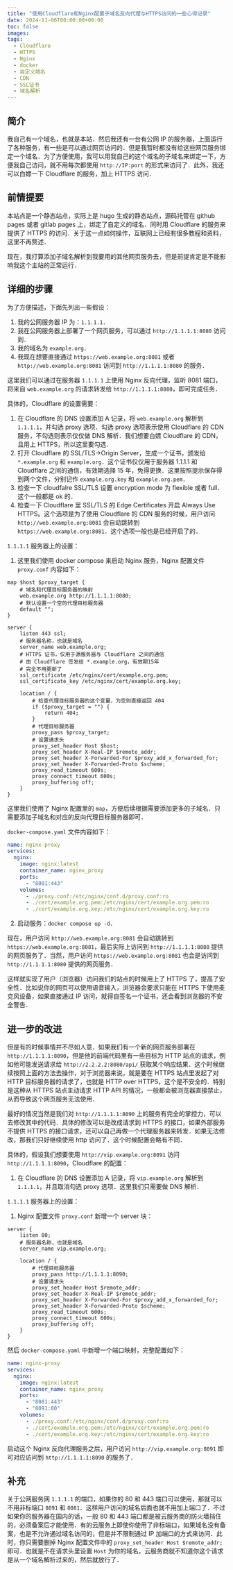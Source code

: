 ```yaml
---
title: "使用Cloudflare和Nginx配置子域名反向代理与HTTPS访问的一些心得记录"
date: 2024-11-06T00:00:00+08:00
toc: false
images:
tags:
  - Cloudflare
  - HTTPS
  - Nginx
  - docker
  - 自定义域名
  - CDN
  - SSL证书
  - 域名解析
---
```


## 简介

我自己有一个域名，也就是本站．然后我还有一台有公网 IP 的服务器，上面运行了各种服务，有一些是可以通过网页访问的．但是我暂时都没有给这些网页服务绑定一个域名．为了方便使用，我可以用我自己的这个域名的子域名来绑定一下，方便我自己访问，就不用每次都使用 `http://IP:port` 的形式来访问了．此外，我还可以白嫖一下 Cloudflare 的服务，加上 HTTPS 访问．

## 前情提要

本站点是一个静态站点，实际上是 hugo 生成的静态站点，源码托管在 github pages 或者 gitlab pages 上，绑定了自定义的域名．同时用 Cloudflare 的服务来提供了 HTTPS 的访问．关于这一点如何操作，互联网上已经有很多教程和资料，这里不再赘述．

现在，我打算添加子域名解析到我要用的其他网页服务去，但是前提肯定是不能影响我这个主站的正常运行．

## 详细的步骤

为了方便描述，下面先列出一些假设：

1. 我的公网服务器 IP 为：`1.1.1.1`．
2. 我在公网服务器上部署了一个网页服务，可以通过 `http://1.1.1.1:8080` 访问到．
3. 我的域名为 `example.org`．
4. 我现在想要直接通过 `https://web.example.org:8081` 或者 `http://web.example.org:8081` 访问到 `http://1.1.1.1:8080` 的服务．

这里我们可以通过在服务器 `1.1.1.1` 上使用 Nginx 反向代理，监听 8081 端口，将来自 `web.example.org` 的请求转发给 `http://1.1.1.1:8080`，即可完成任务．

具体的，Cloudflare 的设置需要：

1. 在 Cloudflare 的 DNS 设置添加 A 记录，将 `web.example.org` 解析到 `1.1.1.1`，并勾选 proxy 选项．勾选 proxy 选项表示使用 Cloudflare 的 CDN 服务，不勾选则表示仅仅做 DNS 解析．我们想要白嫖 Cloudflare 的 CDN，且用上 HTTPS，所以这里要勾选．
2. 打开 Cloudflare 的 SSL/TLS->Origin Server，生成一个证书，颁发给 `*.example.org` 和 `example.org`．这个证书仅仅用于服务器 1.1.1.1 和 Cloudflare 之间的通信，有效期选择 15 年，免得更换．这里按照提示保存得到两个文件，分别记作 `example.org.key` 和 `example.org.pem`．
3. 检查一下 cloudfalre SSL/TLS 设置 encryption mode 为 flexible 或者 full．这个一般都是 ok 的．
4. 检查一下 Cloudflare 里 SSL/TLS 的 Edge Certificates 开启 Always Use HTTPS。这个选项是为了使用 Cloudflare 的 CDN 服务的时候，用户访问 `http://web.example.org:8081` 会自动跳转到 `https://web.example.org:8081`．这个选项一般也是已经开启了的．

`1.1.1.1` 服务器上的设置：

1. 这里我们使用 docker compose 来启动 Nginx 服务，Nginx 配置文件 `proxy.conf` 内容如下：

```
map $host $proxy_target {
    # 域名和代理目标服务器的映射
    web.example.org http://1.1.1.1:8080;
    # 默认设置一个空的代理目标服务器
    default "";
}

server {
    listen 443 ssl;
    # 服务器名称，也就是域名
    server_name web.example.org;
    # HTTPS 证书，仅用于源服务器与 Cloudflare 之间的通信
    # 由 Cloudflare 签发给 *.example.org，有效期15年
    # 完全不用更新了
    ssl_certificate /etc/nginx/cert/example.org.pem;
    ssl_certificate_key /etc/nginx/cert/example.org.key;

    location / {
        # 检查代理目标服务器的这个变量，为空则直接返回 404
        if ($proxy_target = "") {
            return 404;
        }
        # 代理目标服务器
        proxy_pass $proxy_target;
        # 设置请求头
        proxy_set_header Host $host;
        proxy_set_header X-Real-IP $remote_addr;
        proxy_set_header X-Forwarded-For $proxy_add_x_forwarded_for;
        proxy_set_header X-Forwarded-Proto $scheme;
        proxy_read_timeout 600s;
        proxy_connect_timeout 600s;
        proxy_buffering off;
    }
}
```

这里我们使用了 Nginx 配置里的 `map`，方便后续根据需要添加更多的子域名．只需要添加子域名和对应的反向代理目标服务器即可．

`docker-compose.yaml` 文件内容如下：

```yaml
name: nginx-proxy
services:
  nginx:
    image: nginx:latest
    container_name: nginx_proxy
    ports:
      - "8081:443"
    volumes:
      - ./proxy.conf:/etc/nginx/conf.d/proxy.conf:ro
      - ./cert/example.org.pem:/etc/nginx/cert/example.org.pem:ro
      - ./cert/example.org.key:/etc/nginx/cert/example.org.key:ro
```

2. 启动服务：`docker compose up -d`．

现在，用户访问 `http://web.example.org:8081` 会自动跳转到 `https://web.example.org:8081`，最后实际上访问到 `http://1.1.1.1:8080` 提供的网页服务了．当然，用户访问 `https://web.example.org:8081` 也会是访问到 `http://1.1.1.1:8080` 提供的网页服务．

这样就实现了用户（浏览器）访问我们的站点的时候用上了 HTTPS 了，提高了安全性．比如说你的网页可以使用语音输入，浏览器会要求只能在 HTTPS 下使用麦克风设备，如果直接通过 IP 访问，就得自签名一个证书，还会看到浏览器的不安全警告．

## 进一步的改进

但是有的时候事情并不尽如人意．如果我们有一个新的网页服务部署在 `http://1.1.1.1:8090`，但是他的前端代码里有一些目标为 HTTP 站点的请求，例如他可能发送请求给 `http://2.2.2.2:8080/api/` 获取某个响应结果．这个时候继续按照上面的方法去操作，对于浏览器来说，就是要在 HTTPS 站点里发起了对 HTTP 目标服务器的请求了，也就是 HTTP over HTTPS，这个是不安全的．特别是这种从 HTTPS 站点主动请求 HTTP API 的情况，一般都会被浏览器直接禁止，从而导致这个网页服务无法使用．

最好的情况当然是我们对 `http://1.1.1.1:8090` 上的服务有完全的掌控力，可以去修改其中的代码．具体的修改可以是改成请求到 HTTPS 的接口，如果外部服务不提供 HTTPS 的接口请求，还可以自己再做一个代理服务器来转发．如果无法修改，那我们只好继续使用 http 访问了．这个时候配置会略有不同．

具体的，假设我们想要使用 `http://vip.example.org:8091` 访问 `http://1.1.1.1:8090`，Cloudflare 的配置：

1. 在 Cloudflare 的 DNS 设置添加 A 记录，将 `vip.example.org` 解析到 `1.1.1.1`，并且取消勾选 proxy 选项．这里我们只需要做 DNS 解析．

`1.1.1.1` 服务器上的设置：

1. Nginx 配置文件 `proxy.conf` 新增一个 server 块：

```
server {
    listen 80;
    # 服务器名称，也就是域名
    server_name vip.example.org;

    location / {
        # 代理目标服务器
        proxy_pass http://1.1.1.1:8090;
        # 设置请求头
        proxy_set_header Host $remote_addr;
        proxy_set_header X-Real-IP $remote_addr;
        proxy_set_header X-Forwarded-For $proxy_add_x_forwarded_for;
        proxy_set_header X-Forwarded-Proto $scheme;
        proxy_read_timeout 600s;
        proxy_connect_timeout 600s;
        proxy_buffering off;
    }
}
```

然后 `docker-compose.yaml` 中新增一个端口映射，完整配置如下：

```yaml
name: nginx-proxy
services:
  nginx:
    image: nginx:latest
    container_name: nginx_proxy
    ports:
      - "8081:443"
      - "8091:80"
    volumes:
      - ./proxy.conf:/etc/nginx/conf.d/proxy.conf:ro
      - ./cert/example.org.pem:/etc/nginx/cert/example.org.pem:ro
      - ./cert/example.org.key:/etc/nginx/cert/example.org.key:ro
```

启动这个 Nginx 反向代理服务之后，用户访问 `http://vip.example.org:8091` 即可对应访问到 `http://1.1.1.1:8090` 的服务了．

## 补充

关于公网服务网 `1.1.1.1` 的端口，如果你的 80 和 443 端口可以使用，那就可以不用非标端口 `8091` 和 `8081`．这样用户访问的域名后面也就不用加上端口了．不过如果你的服务器在国内的话，一般 80 和 443 端口都是被云服务商的防火墙挡住的，必须备案后才能使用．有的云服务上即使你使用了非标端口，如果域名没有备案，也是不允许通过域名访问的，但是并不限制通过 IP 加端口的方式来访问．此时，你只需要删掉 Nginx 配置文件中的 `proxy_set_header Host $remote_addr;` 即可．也就是不在请求头里设置 `Host` 为你的域名，云服务商就不知道你这个请求是从一个域名解析过来的，然后就放行了．
